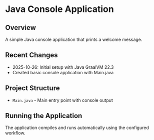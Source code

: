 # Java Console Application

## Overview
A simple Java console application that prints a welcome message.

## Recent Changes
- 2025-10-26: Initial setup with Java GraalVM 22.3
- Created basic console application with Main.java

## Project Structure
- `Main.java` - Main entry point with console output

## Running the Application
The application compiles and runs automatically using the configured workflow.
